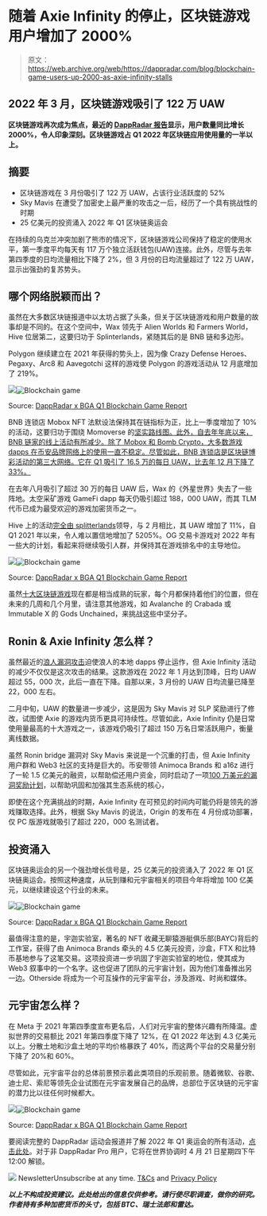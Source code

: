# 随着 Axie Infinity 的停止，区块链游戏用户增加了 2000%

> 原文：<https://web.archive.org/web/https://dappradar.com/blog/blockchain-game-users-up-2000-as-axie-infinity-stalls>

## 2022 年 3 月，区块链游戏吸引了 122 万 UAW

**区块链游戏再次成为焦点，最近的 [DappRadar 报告](https://web.archive.org/web/20221001232335/https://dappradar.com/blog/dappradar-x-bga-games-report-q1-2022)显示，用户数量同比增长 2000%，令人印象深刻。区块链游戏占 Q1 2022 年区块链应用使用量的一半以上。**

## 摘要

*   区块链游戏在 3 月份吸引了 122 万 UAW，占该行业活跃度的 52%
*   Sky Mavis 在遭受了加密史上最严重的攻击之一后，经历了一个具有挑战性的时期
*   25 亿美元的投资涌入 2022 年 Q1 区块链奥运会

在持续的乌克兰冲突加剧了熊市的情况下，区块链游戏公司保持了稳定的使用水平，第一季度平均每天有 117 万个独立活跃钱包(UAW)连接。此外，尽管与去年第四季度的日均流量相比下降了 2%，但 3 月份的日均流量超过了 122 万 UAW，显示出强劲的复苏势头。

## 哪个网络脱颖而出？

虽然在大多数区块链报道中以太坊占据了头条，但关于区块链游戏和用户数量的故事却是不同的。在这个空间中，Wax 领先于 Alien Worlds 和 Farmers World，Hive 位居第二，这要归功于 Splinterlands，紧随其后的是 BNB 链和多边形。

Polygon 继续建立在 2021 年获得的势头上，因为像 Crazy Defense Heroes、Pegaxy、Arc8 和 Aavegotchi 这样的游戏使 Polygon 的游戏活动从 12 月底增加了 219%。

![](img/12b78f5eeef8939331ac435265bee736.png)![Blockchain game](img/3262ae2930408a2f7d2854ad07bba047.png)

Source: [DappRadar x BGA Q1 Blockchain Game Report](https://web.archive.org/web/20221001232335/https://dappradar.com/blog/dappradar-x-bga-games-report-q1-2022)

BNB 连锁店 Mobox NFT 法默设法保持其在链指标为正，比上一季度增加了 10%的活动，这要归功于围绕 Momoverse 的[坚实路线图。此外，自去年年底以来，BNB 链家的线上活动有所减少。除了 Mobox 和 Bomb Crypto，大多数游戏 dapps 在币安品牌网络上的使用一直不稳定。尽管如此，BNB 连锁店是区块链博彩活动的第三大网络。它在 Q1 吸引了 16.5 万的每日 UAW，比去年 12 月下降了 33%。](https://web.archive.org/web/20221001232335/https://dappradar.com/blog/mobox-planning-avatar-airdrop-for-vembox-holders)

在去年八月吸引了超过 30 万的每日 UAW 后，Wax 的《外星世界》失去了一些阵地。太空采矿游戏 GameFi dapp 每天仍吸引超过 188，000 UAW，而其 TLM 代币已成为最受欢迎的游戏加密货币之一。

Hive 上的活动[完全由 splitterlands](https://web.archive.org/web/20221001232335/https://dappradar.com/blog/dappradar-x-bga-games-report-q1-2022)领导，与 2 月相比，其 UAW 增加了 11%，自 Q1 2021 年以来，令人难以置信地增加了 5205%。OG 交易卡游戏对 2022 年有一些大的计划，看起来将继续吸引人群，并保持其在游戏排名中的主导地位。

![](img/fe330f80b0b8a9cd8fc912ae232cb34d.png)![Blockchain game](img/70bae8f7661c5fdc3c3e811f77df43cf.png)

Source: [DappRadar x BGA Q1 Blockchain Game Report](https://web.archive.org/web/20221001232335/https://dappradar.com/blog/dappradar-x-bga-games-report-q1-2022)

虽然[十大区块链游戏](https://web.archive.org/web/20221001232335/https://dappradar.com/blog/dappradar-x-bga-games-report-q1-2022)现在都是相当成熟的玩家，每个月都保持着他们的位置，但在未来的几周和几个月里，请注意其他游戏，如 Avalanche 的 Crabada 或 Immutable X 的 Gods Unchained，来挑战这些中坚分子。

## Ronin & Axie Infinity 怎么样？

虽然最近的[浪人漏洞攻击](/web/20221001232335/https://dappradar.com/blog/axie-infinity-activity-plummets-after-600-million-ronin-exploit/)迫使浪人的本地 dapps 停止运作，但 Axie Infinity 活动的减少不仅仅是这次攻击的结果。这款游戏在 2022 年 1 月达到顶峰，日均 UAW 超过 55，000 次，此后一直在下降。自那以来，3 月份的 UAW 日均流量已降至 22，000 左右。

二月中旬，UAW 的数量进一步减少，这是因为 Sky Mavis 对 SLP 奖励进行了修改，试图使 Axie 的游戏内货币更具可持续性。尽管如此，Axie Infinity 仍是日常使用量最高的十大游戏之一，该游戏仍吸引了超过 150 万名日常活跃用户，衡量离线数据。

虽然 Ronin bridge 漏洞对 Sky Mavis 来说是一个沉重的打击，但 Axie Infinity 用户群和 Web3 社区的支持是巨大的。币安带领 Animoca Brands 和 a16z 进行了一轮 1.5 亿美元的融资，以帮助偿还用户资金，同时启动了一项[100 万美元的漏洞奖励计划](https://web.archive.org/web/20221001232335/https://decrypt.co/97580/axie-infinity-developer-launches-1m-bug-bounty-after-622m-ronin-hack)，以帮助巩固和加强其生态系统的核心，

即使在这个充满挑战的时期，Axie Infinity 在可预见的时间内可能仍将是领先的游戏赚取选择。此外，根据 Sky Mavis 的说法，Origin 的发布在 4 月份成功部署，仅 PC 版游戏就吸引了超过 220，000 名测试者。

## 投资涌入

区块链奥运会的另一个强劲增长信号是，25 亿美元的投资涌入了 2022 年 Q1 区块链奥运会。按照这种速度，从玩到赚和元宇宙相关的项目今年将增加 100 亿美元，以继续建设这个行业的未来。

![](img/4e7d2c7ced94336ef3c5f3705988ba47.png)![Blockchain game](img/5deb2b7ecc382e597d3cd51e64b0fdd7.png)

Source: [DappRadar x BGA Q1 Blockchain Game Report](https://web.archive.org/web/20221001232335/https://dappradar.com/blog/dappradar-x-bga-games-report-q1-2022)

最值得注意的是，宇迦实验室，著名的 NFT 收藏无聊猿游艇俱乐部(BAYC)背后的工作室，获得了由 Animoca Brands 牵头的 4.5 亿美元投资，沙盒，FTX 和比特币基地参与了这笔交易。这项投资进一步巩固了宇迦实验室的地位，使其成为 Web3 叙事中的一个名字。这也促进了团队的元宇宙计划，因为他们准备推出另一边。Otherside 将成为一个可互操作的元宇宙平台，涉及游戏、时尚和媒体。

## 元宇宙怎么样？

在 Meta 于 2021 年第四季度宣布更名后，人们对元宇宙的整体兴趣有所降温。虚拟世界的交易额比 2021 年第四季度下降了 12%，在 Q1 2022 年达到 4.3 亿美元以上。分散土地和沙盒土地的平均价格暴跌了 40%，而这两个平台的交易量分别下降了 20%和 60%。

尽管如此，元宇宙平台的总体前景预示着此类项目的乐观前景。随着微软、谷歌、迪士尼、索尼等领先企业试图在元宇宙发展自己的品牌，总部位于区块链的元宇宙的潜力比以往任何时候都大。

![](img/3eececa1f672f9eda51a30d17d537dd1.png)![Blockchain game](img/2727013e67c80209a2dc83d6ed864d39.png)

Source: [DappRadar x BGA Q1 Blockchain Game Report](https://web.archive.org/web/20221001232335/https://dappradar.com/blog/dappradar-x-bga-games-report-q1-2022)

要阅读完整的 DappRadar 运动会报道并了解 2022 年 Q1 奥运会的所有活动，[点击此处](https://web.archive.org/web/20221001232335/https://dappradar.com/blog/dappradar-x-bga-games-report-q1-2022)。对于非 DappRadar Pro 用户，它将在世界协调时 4 月 21 日星期四下午 12:00 解锁。

![](img/6d5a4a2d609c56e1a5771717e54ba759.png) NewsletterUnsubscribe at any time. [T&Cs](https://web.archive.org/web/20221001232335/https://dappradar.com/terms) and [Privacy Policy](https://web.archive.org/web/20221001232335/https://dappradar.com/privacy-policy)

***以上不构成投资建议。此处给出的信息仅供参考。请行使尽职调查，做你的研究。作者持有多种加密货币的头寸，包括 BTC、瑞士法郎和雷达。***